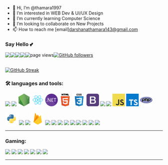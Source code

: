 - 👋 Hi, I’m @thamara1997
- 👀 I’m interested in WEB Dev & UI/UX Design
- 🌱 I’m currently learning Computer Science
- 💞️ I’m looking to collaborate on New Projects
- 📫 How to reach me [email]darshanathamara143@gmail.com



<!---
thamara1997/thamara1997 is a ✨ special ✨ repository because its `README.md` (this file) appears on your GitHub profile.
You can click the Preview link to take a look at your changes.
--->

### Say Hello 💕
<a href="https://twitter.com/Darshana1997" target="_blank">
  <img align="left" src="https://img.shields.io/badge/twitter-%231DA1F2.svg?&style=for-the-badge&logo=twitter&logoColor=white" height=25>
</a> 
<a href="https://www.linkedin.com/in/darshana-thamara-ba123023b/" target="_blank">
  <img align="left" src="https://img.shields.io/badge/linkedin-%230077B5.svg?&style=for-the-badge&logo=linkedin&logoColor=white" height=25>
</a> 
<a href="https://www.facebook.com/darshana.thamara/" target="_blank">
  <img align="left" src="https://img.shields.io/badge/Facebook-%231877F2.svg?&style=for-the-badge&logo=facebook&logoColor=white" height=25>
</a> 
<a href="https://www.instagram.com/darshanathamara97/" target="_blank">
  <img align="left" src="https://img.shields.io/badge/Instagram-%23E4405F.svg?&style=for-the-badge&logo=instagramk&logoColor=white" height=25>
</a> 

<a href="https://github.com/thamara1997" target="_blank">
  <img align="left" src="https://komarev.com/ghpvc/?username=Viranga-pasi" alt="page views" />
</a>
<a href="https://github.com/thamara1997?tab=followers" target="_blank">
  <img alt="GitHub followers" src="https://img.shields.io/github/followers/Viranga-pasi?color=green&logo=github">
</a><br><br>

[![GitHub Streak](https://streak-stats.demolab.com/?user=thamara1997&theme=dark)](https://git.io/streak-stats)

### 🛠️ languages and tools:

<p>
<img height="40" src="https://1000logos.net/wp-content/uploads/2020/09/Java-Logo.png">
<img height="40" src="https://upload.wikimedia.org/wikipedia/commons/thumb/1/18/C_Programming_Language.svg/1200px-C_Programming_Language.svg.png">
<img height="40" src="https://raw.githubusercontent.com/github/explore/80688e429a7d4ef2fca1e82350fe8e3517d3494d/topics/nodejs/nodejs.png">
<img height="40" src="https://raw.githubusercontent.com/github/explore/80688e429a7d4ef2fca1e82350fe8e3517d3494d/topics/react/react.png">
<img height="40" src="https://raw.githubusercontent.com/github/explore/93d8a67084f94b2a444e510199a6e7622e5b09a3/topics/dotnet/dotnet.png">
<img height="40" src="https://raw.githubusercontent.com/github/explore/80688e429a7d4ef2fca1e82350fe8e3517d3494d/topics/html/html.png">
<img height="40" src="https://raw.githubusercontent.com/github/explore/80688e429a7d4ef2fca1e82350fe8e3517d3494d/topics/css/css.png">
<img height="40" src="https://raw.githubusercontent.com/github/explore/80688e429a7d4ef2fca1e82350fe8e3517d3494d/topics/bootstrap/bootstrap.png">
<img height="40" src="https://seeklogo.com/images/T/tailwind-css-logo-5AD4175897-seeklogo.com.png">
<img height="40" src="https://upload.wikimedia.org/wikipedia/commons/thumb/9/93/Wordpress_Blue_logo.png/1200px-Wordpress_Blue_logo.png">
<img height="40" src="https://raw.githubusercontent.com/github/explore/80688e429a7d4ef2fca1e82350fe8e3517d3494d/topics/javascript/javascript.png">
<img height="40" src="https://raw.githubusercontent.com/github/explore/80688e429a7d4ef2fca1e82350fe8e3517d3494d/topics/typescript/typescript.png">
<img height="40" src="https://raw.githubusercontent.com/github/explore/80688e429a7d4ef2fca1e82350fe8e3517d3494d/topics/php/php.png"><br><br>
<img height="40" src="https://raw.githubusercontent.com/github/explore/80688e429a7d4ef2fca1e82350fe8e3517d3494d/topics/python/python.png">
<img height="40" src="https://download.logo.wine/logo/MySQL/MySQL-Logo.wine.png">
<img height="40" src="https://cdn.iconscout.com/icon/free/png-512/mongodb-2-1175137.png">
<img height="40" src="https://raw.githubusercontent.com/github/explore/80688e429a7d4ef2fca1e82350fe8e3517d3494d/topics/firebase/firebase.png">
<img height="40" src="https://git-scm.com/images/logos/downloads/Git-Icon-1788C.png">
<img height="40" src="https://cdn.freebiesupply.com/logos/large/2x/netlify-logo-png-transparent.png">
<img height="40" src="https://user-images.githubusercontent.com/58588952/132095762-faa1a92a-aa47-4573-b628-f64a9baf1ed0.png">
<img height="40" src="https://seeklogo.com/images/V/visual-studio-code-logo-449D71944F-seeklogo.com.png">
<img height="40" src="https://cdn.freebiesupply.com/logos/large/2x/eclipse-11-logo-png-transparent.png">
  
  
<img height="40" src="https://logos-world.net/wp-content/uploads/2020/11/Adobe-Photoshop-Logo.png">
<img height="40" src="https://upload.wikimedia.org/wikipedia/commons/thumb/c/cb/Adobe_After_Effects_CC_icon.svg/1200px-Adobe_After_Effects_CC_icon.svg.png">
<img height="40" src="https://media.macosicons.com/parse/files/macOSicons/10f4c00360dab77cd694320612498303_low_res_1621923665824.png">
<img height="40" src="https://upload.wikimedia.org/wikipedia/commons/thumb/0/0c/Microsoft_Office_logo_%282013%E2%80%932019%29.svg/1728px-Microsoft_Office_logo_%282013%E2%80%932019%29.svg.png">

</p>

<hr>

### Gaming:
<div display="flex">
  <img src="https://img.shields.io/badge/Steam-%23000000.svg?&style=for-the-badge&logo=steam&logoColor=white" />
  <img src="https://img.shields.io/badge/epic%20games%20-%23000000.svg?&style=for-the-badge&logo=epic%20games&logoColor=white"/>
  <img src="https://img.shields.io/badge/Valorant-%23000000.svg?&style=for-the-badge" />
  <img src="https://img.shields.io/badge/GTA5-%23000000.svg?&style=for-the-badge" />
  <img src="https://img.shields.io/badge/Call%20Of%20Duty%20WARZONE-%23000000.svg?&style=for-the-badge" />
  <img src="https://img.shields.io/badge/PUBG-%23000000.svg?&style=for-the-badge" />
  <img src="https://img.shields.io/badge/counter%20strike-%23000000.svg?&style=for-the-badge&logo=counter-strike" />
</div>
<hr>
